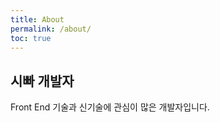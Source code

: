 ```yaml
---
title: About
permalink: /about/
toc: true
---
```


## 시빠 개발자
Front End 기술과 신기술에 관심이 많은 개발자입니다.

<!-- #### - Language
![Java](/assets/images/about/java.png){: .about-image}
![Javascript](/assets/images/about/javascript.jpg){: .about-image}
![Jquery](/assets/images/about/jquery.png){: .about-image}
![Python](/assets/images/about/python.png){: .about-image}
![Jsp](/assets/images/about/jsp.png){: .about-image}
![Html5](/assets/images/about/html5.png){: .about-image}
![Css](/assets/images/about/css.png){: .about-image}

#### - Framework
![Spring-Web](/assets/images/about/spring.png){: .about-image}
![Spring-Boot](/assets/images/about/springboot.png){: .about-image}
![Mybatis](/assets/images/about/mybatis.jpg){: .about-image}

#### - DBMS
![Oracle](/assets/images/about/oracle.jpg){: .about-image}
![PostgredSQL](/assets/images/about/postgresql.png){: .about-image}

#### - System
![Window](/assets/images/about/window.jpg){: .about-image}
![Linux](/assets/images/about/linux.png){: .about-image}

#### - Tool
![Eclipse](/assets/images/about/eclipse.png){: .about-image}
![VSCode](/assets/images/about/vscode.jpg){: .about-image}
![Benthic](/assets/images/about/benthic.jpg){: .about-image}
![Toad](/assets/images/about/toad.png){: .about-image}

#### - Other
![Svn](/assets/images/about/svn.jpg){: .about-image}
![Git](/assets/images/about/git.png){: .about-image}
![Redmine](/assets/images/about/redmine.jpg){: .about-image} -->